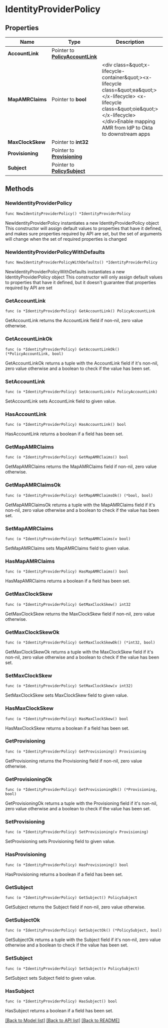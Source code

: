 # IdentityProviderPolicy

## Properties

Name | Type | Description | Notes
------------ | ------------- | ------------- | -------------
**AccountLink** | Pointer to [**PolicyAccountLink**](PolicyAccountLink.md) |  | [optional] 
**MapAMRClaims** | Pointer to **bool** | &lt;div class&#x3D;\&quot;x-lifecycle-container\&quot;&gt;&lt;x-lifecycle class&#x3D;\&quot;ea\&quot;&gt;&lt;/x-lifecycle&gt; &lt;x-lifecycle class&#x3D;\&quot;oie\&quot;&gt;&lt;/x-lifecycle&gt;&lt;/div&gt;Enable mapping AMR from IdP to Okta to downstream apps | [optional] [default to false]
**MaxClockSkew** | Pointer to **int32** |  | [optional] 
**Provisioning** | Pointer to [**Provisioning**](Provisioning.md) |  | [optional] 
**Subject** | Pointer to [**PolicySubject**](PolicySubject.md) |  | [optional] 

## Methods

### NewIdentityProviderPolicy

`func NewIdentityProviderPolicy() *IdentityProviderPolicy`

NewIdentityProviderPolicy instantiates a new IdentityProviderPolicy object
This constructor will assign default values to properties that have it defined,
and makes sure properties required by API are set, but the set of arguments
will change when the set of required properties is changed

### NewIdentityProviderPolicyWithDefaults

`func NewIdentityProviderPolicyWithDefaults() *IdentityProviderPolicy`

NewIdentityProviderPolicyWithDefaults instantiates a new IdentityProviderPolicy object
This constructor will only assign default values to properties that have it defined,
but it doesn't guarantee that properties required by API are set

### GetAccountLink

`func (o *IdentityProviderPolicy) GetAccountLink() PolicyAccountLink`

GetAccountLink returns the AccountLink field if non-nil, zero value otherwise.

### GetAccountLinkOk

`func (o *IdentityProviderPolicy) GetAccountLinkOk() (*PolicyAccountLink, bool)`

GetAccountLinkOk returns a tuple with the AccountLink field if it's non-nil, zero value otherwise
and a boolean to check if the value has been set.

### SetAccountLink

`func (o *IdentityProviderPolicy) SetAccountLink(v PolicyAccountLink)`

SetAccountLink sets AccountLink field to given value.

### HasAccountLink

`func (o *IdentityProviderPolicy) HasAccountLink() bool`

HasAccountLink returns a boolean if a field has been set.

### GetMapAMRClaims

`func (o *IdentityProviderPolicy) GetMapAMRClaims() bool`

GetMapAMRClaims returns the MapAMRClaims field if non-nil, zero value otherwise.

### GetMapAMRClaimsOk

`func (o *IdentityProviderPolicy) GetMapAMRClaimsOk() (*bool, bool)`

GetMapAMRClaimsOk returns a tuple with the MapAMRClaims field if it's non-nil, zero value otherwise
and a boolean to check if the value has been set.

### SetMapAMRClaims

`func (o *IdentityProviderPolicy) SetMapAMRClaims(v bool)`

SetMapAMRClaims sets MapAMRClaims field to given value.

### HasMapAMRClaims

`func (o *IdentityProviderPolicy) HasMapAMRClaims() bool`

HasMapAMRClaims returns a boolean if a field has been set.

### GetMaxClockSkew

`func (o *IdentityProviderPolicy) GetMaxClockSkew() int32`

GetMaxClockSkew returns the MaxClockSkew field if non-nil, zero value otherwise.

### GetMaxClockSkewOk

`func (o *IdentityProviderPolicy) GetMaxClockSkewOk() (*int32, bool)`

GetMaxClockSkewOk returns a tuple with the MaxClockSkew field if it's non-nil, zero value otherwise
and a boolean to check if the value has been set.

### SetMaxClockSkew

`func (o *IdentityProviderPolicy) SetMaxClockSkew(v int32)`

SetMaxClockSkew sets MaxClockSkew field to given value.

### HasMaxClockSkew

`func (o *IdentityProviderPolicy) HasMaxClockSkew() bool`

HasMaxClockSkew returns a boolean if a field has been set.

### GetProvisioning

`func (o *IdentityProviderPolicy) GetProvisioning() Provisioning`

GetProvisioning returns the Provisioning field if non-nil, zero value otherwise.

### GetProvisioningOk

`func (o *IdentityProviderPolicy) GetProvisioningOk() (*Provisioning, bool)`

GetProvisioningOk returns a tuple with the Provisioning field if it's non-nil, zero value otherwise
and a boolean to check if the value has been set.

### SetProvisioning

`func (o *IdentityProviderPolicy) SetProvisioning(v Provisioning)`

SetProvisioning sets Provisioning field to given value.

### HasProvisioning

`func (o *IdentityProviderPolicy) HasProvisioning() bool`

HasProvisioning returns a boolean if a field has been set.

### GetSubject

`func (o *IdentityProviderPolicy) GetSubject() PolicySubject`

GetSubject returns the Subject field if non-nil, zero value otherwise.

### GetSubjectOk

`func (o *IdentityProviderPolicy) GetSubjectOk() (*PolicySubject, bool)`

GetSubjectOk returns a tuple with the Subject field if it's non-nil, zero value otherwise
and a boolean to check if the value has been set.

### SetSubject

`func (o *IdentityProviderPolicy) SetSubject(v PolicySubject)`

SetSubject sets Subject field to given value.

### HasSubject

`func (o *IdentityProviderPolicy) HasSubject() bool`

HasSubject returns a boolean if a field has been set.


[[Back to Model list]](../README.md#documentation-for-models) [[Back to API list]](../README.md#documentation-for-api-endpoints) [[Back to README]](../README.md)


